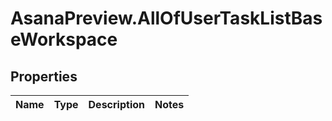 # AsanaPreview.AllOfUserTaskListBaseWorkspace

## Properties
Name | Type | Description | Notes
------------ | ------------- | ------------- | -------------
